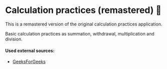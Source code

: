 # Calculation practices (remastered) 🧮

This is a remastered version of the original calculation practices application.

Basic calculation practices as summation, withdrawal, multiplication and division.

#### Used external sources:

- [GeeksForGeeks](https://www.geeksforgeeks.org/how-to-generate-random-number-in-react-js/)
